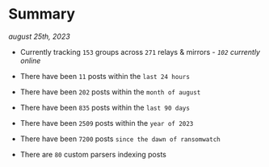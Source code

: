 
# Summary
_august 25th, 2023_

- Currently tracking `153` groups across `271` relays & mirrors - _`102` currently online_

- There have been `11` posts within the `last 24 hours`

- There have been `202` posts within the `month of august`

- There have been `835` posts within the `last 90 days`

- There have been `2509` posts within the `year of 2023`

- There have been `7200` posts `since the dawn of ransomwatch`

- There are `80` custom parsers indexing posts
